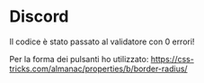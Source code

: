 # Discord 


Il codice è stato passato al validatore con 0 errori! 

Per la forma dei pulsanti ho utilizzato: https://css-tricks.com/almanac/properties/b/border-radius/ 

